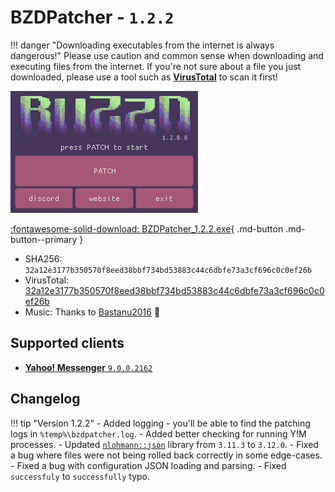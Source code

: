 # BZDPatcher - `1.2.2`

!!! danger  "Downloading executables from the internet is always dangerous!"
    Please use caution and common sense when downloading and executing files from the internet.
    If you're not sure about a file you just downloaded, please use a tool such as **[VirusTotal](https://www.virustotal.com)** to scan it first!

![Buzzd Patcher](./images/bzd-patcher.png)

[:fontawesome-solid-download: BZDPatcher_1.2.2.exe](./files/BZDPatcher.exe){ .md-button .md-button--primary }

- SHA256: `32a12e3177b350570f8eed38bbf734bd53883c44c6dbfe73a3cf696c0c0ef26b`
- VirusTotal: [32a12e3177b350570f8eed38bbf734bd53883c44c6dbfe73a3cf696c0c0ef26b](https://www.virustotal.com/gui/file/32a12e3177b350570f8eed38bbf734bd53883c44c6dbfe73a3cf696c0c0ef26b)
- Music: Thanks to [Bastanu2016](https://www.youtube.com/watch?v=2tTY6A5XisU) 🫡 

## Supported clients
- [**Yahoo! Messenger** `9.0.0.2162`](./yahoo-messenger.md#version-9002162)

## Changelog

!!! tip "Version 1.2.2"
    - Added logging - you'll be able to find the patching logs in `%temp%\bzdpatcher.log`.
    - Added better checking for running Y!M processes.
    - Updated [`nlohmann::json`](https://github.com/nlohmann/json) library from `3.11.3` to `3.12.0`.
    - Fixed a bug where files were not being rolled back correctly in some edge-cases.
    - Fixed a bug with configuration JSON loading and parsing.
    - Fixed `successfuly` to `successfully` typo.
